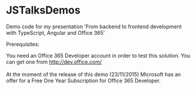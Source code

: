 # JSTalksDemos
Demo code for my presentation 'From backend to frontend development with TypeScript, Angular and Office 365'

Prerequisites:

You need an Office 365 Developer account in order to test this solution. You can get one from <a href="http://dev.office.com">http://dev.office.com/</a><br /><br />
At the moment of the release of this demo (23/11/2015) Microsoft has an offer for a Free One Year Subscription for Office 365 Developer.
